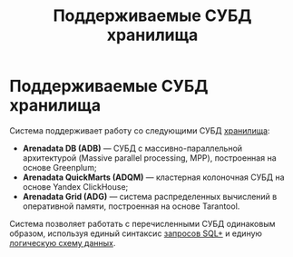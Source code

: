 ﻿---
layout: default
title: Поддерживаемые СУБД хранилища
nav_order: 2
parent: Введение
has_children: false
has_toc: false
---

# Поддерживаемые СУБД хранилища

Система поддерживает работу со следующими СУБД [хранилища](../../Обзор_понятий_компонентов_и_связей/Основные_понятия/Хранилище_данных/Хранилище_данных.md):
*   **Arenadata DB (ADB)** — СУБД с массивно-параллельной архитектурой (Massive parallel processing, MPP), 
    построенная на основе Greenplum;
*   **Arenadata QuickMarts (ADQM)** — кластерная колоночная СУБД на основе Yandex ClickHouse;
*   **Arenadata Grid (ADG)** — система распределенных вычислений в оперативной памяти, построенная на основе 
    Tarantool.
    
Система позволяет работать с перечисленными СУБД одинаковым образом, используя единый синтаксис [запросов SQL+](../../Справочная_информация/Запросы_SQLplus/Запросы_SQLplus.md) 
и единую [логическую схему данных](../../Обзор_понятий_компонентов_и_связей/Основные_понятия/Логическая_схема_данных/Логическая_схема_данных.md).